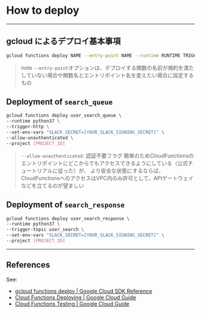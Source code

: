 # How to deploy

---

## gcloud によるデプロイ基本事項

```bash
gcloud functions deploy NAME --entry-point NAME --runtime RUNTIME TRIGGER [FLAGS...]
```

> note
> `--entry-point`オプションは、デプロイする関数の名前が規約を満たしていない場合や関数名とエントリポイント名を変えたい場合に設定するもの

## Deployment of `search_queue`

```bash
gcloud functions deploy user_search_queue \
--runtime python37 \
--trigger-http \
--set-env-vars "SLACK_SECRET=[YOUR_SLACK_SIGNING_SECRET]" \
--allow-unauthenticated \
--project [PROJECT_ID]
```

> `--allow-unauthenticated`: 認証不要フラグ
> 簡単のためCloudFunctionsのエントリポイントにどこからでもアクセスできるようにしている（公式チュートリアルに従った）が、
> より安全な状態にするならば、CloudFunctionsへのアクセスはVPC内のみ許可として、APIゲートウェイなどを立てるのが望ましい

## Deployment of `search_response`

```bash
gcloud functions deploy user_search_response \
--runtime python37 \
--trigger-topic user_search \
--set-env-vars "SLACK_SECRET=[YOUR_SLACK_SIGNING_SECRET]" \
--project [PROJECT_ID]
```

---

## References

See:

- [gcloud functions deploy | Google Cloud SDK Reference](https://cloud.google.com/sdk/gcloud/reference/functions/deploy)
- [Cloud Functions Deploying | Google Cloud Guide](https://cloud.google.com/functions/docs/deploying)
- [Cloud Functions Testing | Google Cloud Guide](https://cloud.google.com/functions/docs/testing/test-overview)
